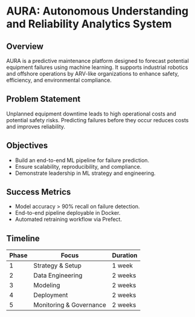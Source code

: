 # AURA: Autonomous Understanding and Reliability Analytics System

## Overview
AURA is a predictive maintenance platform designed to forecast potential equipment failures using machine learning. It supports industrial robotics and offshore operations by ARV-like organizations to enhance safety, efficiency, and environmental compliance.

## Problem Statement
Unplanned equipment downtime leads to high operational costs and potential safety risks. Predicting failures before they occur reduces costs and improves reliability.

## Objectives
- Build an end-to-end ML pipeline for failure prediction.
- Ensure scalability, reproducibility, and compliance.
- Demonstrate leadership in ML strategy and engineering.

## Success Metrics
- Model accuracy > 90% recall on failure detection.
- End-to-end pipeline deployable in Docker.
- Automated retraining workflow via Prefect.

## Timeline
| Phase | Focus | Duration |
|-------|--------|-----------|
| 1 | Strategy & Setup | 1 week |
| 2 | Data Engineering | 2 weeks |
| 3 | Modeling | 2 weeks |
| 4 | Deployment | 2 weeks |
| 5 | Monitoring & Governance | 2 weeks |